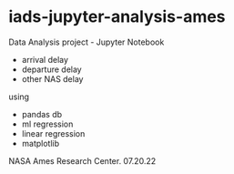 # iads-jupyter-analysis-ames

Data Analysis project - Jupyter Notebook 

- arrival delay
- departure delay
- other NAS delay

using 

- pandas db
- ml regression
- linear regression
- matplotlib

NASA Ames Research Center. 07.20.22
